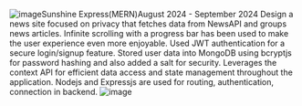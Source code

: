 ![image](https://github.com/user-attachments/assets/8efa5c0c-614e-41d3-b799-0ad7f383bf17)Sunshine Express(MERN)August 2024 - September 2024
Design a news site focused on privacy that fetches data from NewsAPI and groups news articles.
Infinite scrolling with a progress bar has been used to make the user experience even more enjoyable.
Used JWT authentication for a secure login/signup feature.
Stored user data into MongoDB using bcryptjs for password hashing and also added a salt for security.
Leverages the context API for efficient data access and state management throughout the application.
Nodejs and Expressjs are used for routing, authentication, connection in backend.
![image](https://github.com/user-attachments/assets/fe25e1be-09ec-47c8-8cbe-385b613d4752)
